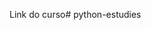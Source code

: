 <a rel="https://www.youtube.com/watch?v=Jk4kuuwLThA&list=PLj7gJIFoP7jdirAFg-fHe9HKOnGLGXSHZ">Link do curso</a>#   p y t h o n - e s t u d i e s  
 